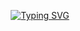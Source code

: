 <p align="center">  
 <a href="https://git.io/typing-svg">
  <img src="https://readme-typing-svg.herokuapp.com?font=Fira+Code&pause=100&vCenter=true&width=435&lines=+You+Just+need+Focus+🖤;using+vim+and+linux+btw+😎;&color=ff2929" alt="Typing SVG" />
</a>
</p>
